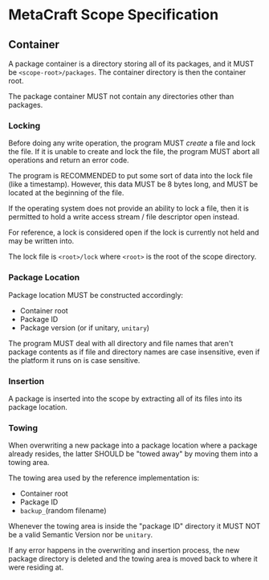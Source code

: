 <!-- SPDX-FileCopyrightText: 2024 WithLithum <WithLithum@outlook.com> -->
<!-- SPDX-License-Identifier: GPL-3.0-or-later -->

# MetaCraft Scope Specification

## Container

A package container is a directory storing all of its packages, and it MUST
be `<scope-root>/packages`. The container directory is then the container root.

The package container MUST not contain any directories other than packages.

### Locking

Before doing any write operation, the program MUST _create_ a file and lock the
file. If it is unable to create and lock the file, the program MUST abort all
operations and return an error code.

The program is RECOMMENDED to put some sort of data into the lock file (like
a timestamp). However, this data MUST be 8 bytes long, and MUST be located at
the beginning of the file.

If the operating system does not provide an ability to lock a file, then it is
permitted to hold a write access stream / file descriptor open instead.

For reference, a lock is considered open if the lock is currently not held and
may be written into.

The lock file is `<root>/lock` where `<root>` is the root of the scope
directory.

### Package Location

Package location MUST be constructed accordingly:

- Container root
- Package ID
- Package version (or if unitary, `unitary`)

The program MUST deal with all directory and file names that aren't package
contents as if file and directory names are case insensitive, even if the
platform it runs on is case sensitive.

### Insertion

A package is inserted into the scope by extracting all of its files into its
package location.

### Towing

When overwriting a new package into a package location where a package already
resides, the latter SHOULD be "towed away" by moving them into a towing area.

The towing area used by the reference implementation is:

- Container root
- Package ID
- `backup_`(random filename)

Whenever the towing area is inside the "package ID" directory it MUST NOT be a
valid Semantic Version nor be `unitary`.

If any error happens in the overwriting and insertion process, the new package
directory is deleted and the towing area is moved back to where it were
residing at.
